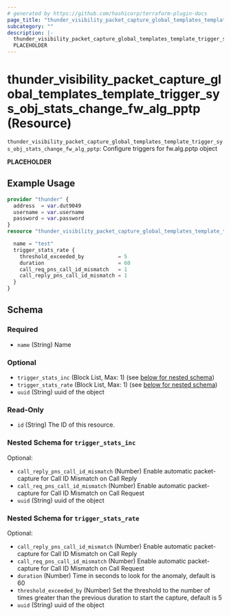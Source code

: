 ```yaml
---
# generated by https://github.com/hashicorp/terraform-plugin-docs
page_title: "thunder_visibility_packet_capture_global_templates_template_trigger_sys_obj_stats_change_fw_alg_pptp Resource - terraform-provider-thunder"
subcategory: ""
description: |-
  thunder_visibility_packet_capture_global_templates_template_trigger_sys_obj_stats_change_fw_alg_pptp: Configure triggers for fw.alg.pptp object
  PLACEHOLDER
---
```


# thunder_visibility_packet_capture_global_templates_template_trigger_sys_obj_stats_change_fw_alg_pptp (Resource)

`thunder_visibility_packet_capture_global_templates_template_trigger_sys_obj_stats_change_fw_alg_pptp`: Configure triggers for fw.alg.pptp object

__PLACEHOLDER__

## Example Usage

```terraform
provider "thunder" {
  address  = var.dut9049
  username = var.username
  password = var.password
}
resource "thunder_visibility_packet_capture_global_templates_template_trigger_sys_obj_stats_change_fw_alg_pptp" "thunder_visibility_packet_capture_global_templates_template_trigger_sys_obj_stats_change_fw_alg_pptp" {

  name = "test"
  trigger_stats_rate {
    threshold_exceeded_by           = 5
    duration                        = 60
    call_req_pns_call_id_mismatch   = 1
    call_reply_pns_call_id_mismatch = 1
  }
}
```

<!-- schema generated by tfplugindocs -->
## Schema

### Required

- `name` (String) Name

### Optional

- `trigger_stats_inc` (Block List, Max: 1) (see [below for nested schema](#nestedblock--trigger_stats_inc))
- `trigger_stats_rate` (Block List, Max: 1) (see [below for nested schema](#nestedblock--trigger_stats_rate))
- `uuid` (String) uuid of the object

### Read-Only

- `id` (String) The ID of this resource.

<a id="nestedblock--trigger_stats_inc"></a>
### Nested Schema for `trigger_stats_inc`

Optional:

- `call_reply_pns_call_id_mismatch` (Number) Enable automatic packet-capture for Call ID Mismatch on Call Reply
- `call_req_pns_call_id_mismatch` (Number) Enable automatic packet-capture for Call ID Mismatch on Call Request
- `uuid` (String) uuid of the object


<a id="nestedblock--trigger_stats_rate"></a>
### Nested Schema for `trigger_stats_rate`

Optional:

- `call_reply_pns_call_id_mismatch` (Number) Enable automatic packet-capture for Call ID Mismatch on Call Reply
- `call_req_pns_call_id_mismatch` (Number) Enable automatic packet-capture for Call ID Mismatch on Call Request
- `duration` (Number) Time in seconds to look for the anomaly, default is 60
- `threshold_exceeded_by` (Number) Set the threshold to the number of times greater than the previous duration to start the capture, default is 5
- `uuid` (String) uuid of the object


